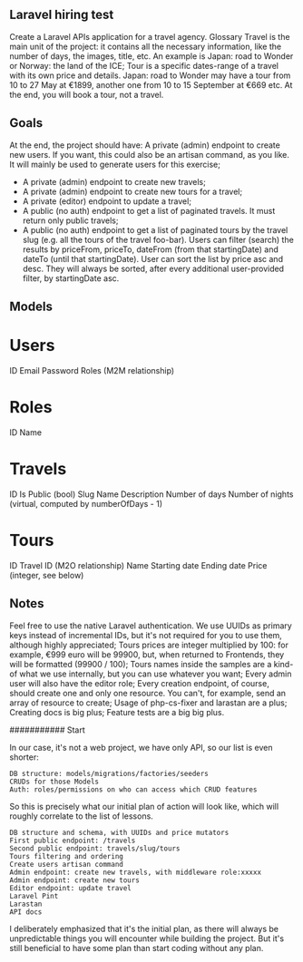  
## Laravel hiring test
Create a Laravel APIs application for a travel agency.
Glossary
Travel is the main unit of the project: it contains all the necessary information, like the number of days, the images, title, etc. An example is Japan: road to Wonder or Norway: the land of the ICE;
Tour is a specific dates-range of a travel with its own price and details. Japan: road to Wonder may have a tour from 10 to 27 May at €1899, another one from 10 to 15 September at €669 etc. At the end, you will book a tour, not a travel.

## Goals
At the end, the project should have:
A private (admin) endpoint to create new users. If you want, this could also be an artisan command, as you like. It will mainly be used to generate users for this exercise;
* A private (admin) endpoint to create new travels;
* A private (admin) endpoint to create new tours for a travel;
* A private (editor) endpoint to update a travel;
* A public (no auth) endpoint to get a list of paginated travels. It must return only public travels;
* A public (no auth) endpoint to get a list of paginated tours by the travel slug (e.g. all the tours of the travel foo-bar). Users can filter (search) the results by priceFrom, priceTo, dateFrom (from that startingDate) and dateTo (until that startingDate). User can sort the list by price asc and desc. They will always be sorted, after every additional user-provided filter, by startingDate asc.
## Models
# Users
ID
Email
Password
Roles (M2M relationship)
# Roles
ID
Name
# Travels
ID
Is Public (bool)
Slug
Name
Description
Number of days
Number of nights (virtual, computed by numberOfDays - 1)
# Tours
ID
Travel ID (M2O relationship)
Name
Starting date
Ending date
Price (integer, see below)
## Notes
Feel free to use the native Laravel authentication.
We use UUIDs as primary keys instead of incremental IDs, but it's not required for you to use them, although highly appreciated;
Tours prices are integer multiplied by 100: for example, €999 euro will be 99900, but, when returned to Frontends, they will be formatted (99900 / 100);
Tours names inside the samples are a kind-of what we use internally, but you can use whatever you want;
Every admin user will also have the editor role;
Every creation endpoint, of course, should create one and only one resource. You can't, for example, send an array of resource to create;
Usage of php-cs-fixer and larastan are a plus;
Creating docs is big plus;
Feature tests are a big big plus.

########### Start

In our case, it's not a web project, we have only API, so our list is even shorter:

    DB structure: models/migrations/factories/seeders
    CRUDs for those Models
    Auth: roles/permissions on who can access which CRUD features

So this is precisely what our initial plan of action will look like, which will roughly correlate to the list of lessons.

    DB structure and schema, with UUIDs and price mutators
    First public endpoint: /travels
    Second public endpoint: travels/slug/tours
    Tours filtering and ordering
    Create users artisan command
    Admin endpoint: create new travels, with middleware role:xxxxx
    Admin endpoint: create new tours
    Editor endpoint: update travel
    Laravel Pint
    Larastan
    API docs

I deliberately emphasized that it's the initial plan, as there will always be unpredictable things you will encounter while building the project. But it's still beneficial to have some plan than start coding without any plan.